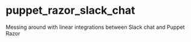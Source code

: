 puppet_razor_slack_chat
=======================

Messing around with linear integrations between Slack chat and Puppet Razor
